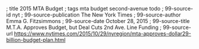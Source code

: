 ; title 2015 MTA Budget
; tags mta budget second-avenue todo
; 99-source-id nyt
; 99-source-publication The New York Times
; 99-source-author Emma G. Fitzsimmons
; 99-source-date October 28, 2015
; 99-source-title M.T.A. Approves Budget, but Deal Cuts 2nd Ave. Line Funding
; 99-source-url https://www.nytimes.com/2015/10/29/nyregion/mta-approves-dollar29-billion-budget-plan.html
